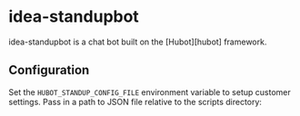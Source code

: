 # idea-standupbot

idea-standupbot is a chat bot built on the [Hubot][hubot] framework.

## Configuration

Set the `HUBOT_STANDUP_CONFIG_FILE` environment variable to setup customer settings. Pass in a path to JSON file relative to the scripts directory:

```export HUBOT_STANDUP_CONFIG_FILE='./config.json'
